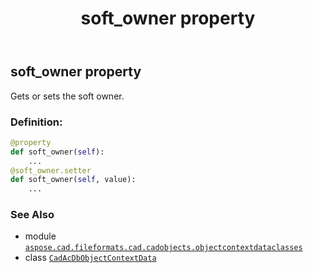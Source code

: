 ﻿---
title: soft_owner property
second_title: Aspose.CAD for Python via .NET API References
description: 
type: docs
weight: 150
url: /python-net/aspose.cad.fileformats.cad.cadobjects.objectcontextdataclasses/cadacdbobjectcontextdata/soft_owner/
is_root: false
---

## soft_owner property


Gets or sets the soft owner.
### Definition:
```python
@property
def soft_owner(self):
    ...
@soft_owner.setter
def soft_owner(self, value):
    ...
```

### See Also
* module [`aspose.cad.fileformats.cad.cadobjects.objectcontextdataclasses`](../../)
* class [`CadAcDbObjectContextData`](/cad/python-net/aspose.cad.fileformats.cad.cadobjects.objectcontextdataclasses/cadacdbobjectcontextdata)
